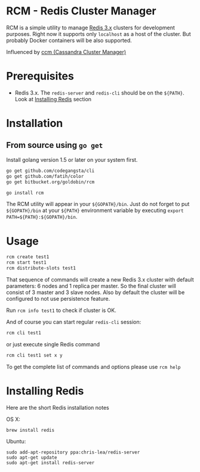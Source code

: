 # RCM - Redis Cluster Manager

RCM is a simple utility to manage [Redis 3.x](https://github.com/antirez/redis) clusters for development purposes. 
Right now it supports only `localhost` as a host of the cluster. But probably Docker containers will be also supported.

Influenced by [ccm (Cassandra Cluster Manager)](https://github.com/pcmanus/ccm)

# Prerequisites

- Redis 3.x. The `redis-server` and `redis-cli` should be on the `${PATH}`. Look at [Installing Redis](#markdown-header-installing-redis) section

# Installation

## From source using `go get`

Install golang version 1.5 or later on your system first. 

```bash
go get github.com/codegangsta/cli
go get github.com/fatih/color
go get bitbucket.org/goldobin/rcm

go install rcm
```

The RCM utility will appear in your `${GOPATH}/bin`. Just do not forget to put `${GOPATH}/bin` at your `${PATH}` 
environment variable by executing `export PATH=${PATH}:${GOPATH}/bin`.

# Usage

```bash
rcm create test1
rcm start test1
rcm distribute-slots test1
```

That sequence of commands will create a new Redis 3.x cluster with default parameters: 6 nodes and 1 replica per master. 
So the final cluster will consist of 3 master and 3 slave nodes. Also by default the cluster will be configured to not 
use persistence feature. 

Run `rcm info test1` to check if cluster is OK.
  
And of course you can start regular `redis-cli` session:

```bash
rcm cli test1
```

or just execute single Redis command

```bash
rcm cli test1 set x y
```
 
To get the complete list of commands and options please use `rcm help`   


# Installing Redis

Here are the short Redis installation notes 

OS X: 

```
brew install redis
```

Ubuntu: 

```
sudo add-apt-repository ppa:chris-lea/redis-server
sudo apt-get update
sudo apt-get install redis-server
```



